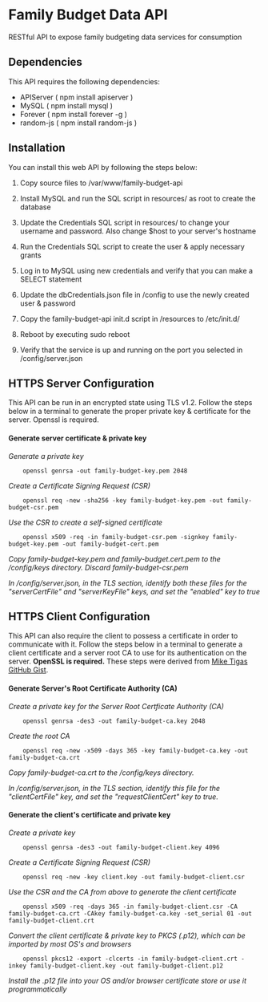 # Family Budget Data API
RESTful API to expose family budgeting data services for consumption

## Dependencies
This API requires the following dependencies:
* APIServer ( npm install apiserver )
* MySQL ( npm install mysql )
* Forever ( npm install forever -g )
* random-js ( npm install random-js )

## Installation
You can install this web API by following the steps below:
1. Copy source files to /var/www/family-budget-api

2. Install MySQL and run the SQL script in resources/ as root to create the database

3. Update the Credentials SQL script in resources/ to change your username and password. Also change $host to your server's hostname

4. Run the Credentials SQL script to create the user & apply necessary grants

5. Log in to MySQL using new credentials and verify that you can make a SELECT statement

6. Update the dbCredentials.json file in /config to use the newly created user & password

7. Copy the family-budget-api init.d script in /resources to /etc/init.d/

8. Reboot by executing sudo reboot

9. Verify that the service is up and running on the port you selected in /config/server.json

## HTTPS Server Configuration
This API can be run in an encrypted state using TLS v1.2. Follow the steps below in a terminal to generate the proper private key & certificate for the server. Openssl is required.

#### Generate server certificate & private key

*Generate a private key*

```   
	openssl genrsa -out family-budget-key.pem 2048
```

*Create a Certificate Signing Request (CSR)*

```
	openssl req -new -sha256 -key family-budget-key.pem -out family-budget-csr.pem
```

*Use the CSR to create a self-signed certificate*

```
	openssl x509 -req -in family-budget-csr.pem -signkey family-budget-key.pem -out family-budget-cert.pem
```

*Copy family-budget-key.pem and family-budget.cert.pem to the /config/keys directory. Discard family-budget-csr.pem*

*In /config/server.json, in the TLS section, identify both these files for the "serverCertFile" and "serverKeyFile" keys, and set the "enabled" key to true*

## HTTPS Client Configuration 
This API can also require the client to possess a certificate in order to communicate with it. Follow the steps below in a terminal to generate a client certificate and a server root CA to use for its authentication on the server. **OpenSSL is required.** These steps were derived from [Mike Tigas GitHub Gist](https://gist.github.com/mtigas/952344).

#### Generate Server's Root Certificate Authority (CA)

*Create a private key for the Server Root Certficate Authority (CA)*

```	
	openssl genrsa -des3 -out family-budget-ca.key 2048
```

*Create the root CA*

```    
	openssl req -new -x509 -days 365 -key family-budget-ca.key -out family-budget-ca.crt
```

*Copy family-budget-ca.crt to the /config/keys directory.*

*In /config/server.json, in the TLS section, identify this file for the "clientCertFile" key, and set the "requestClientCert" key to true.*

#### Generate the client's certificate and private key

*Create a private key*
	
```
	openssl genrsa -des3 -out family-budget-client.key 4096
```
	
*Create a Certificate Signing Request (CSR)*

```	
	openssl req -new -key client.key -out family-budget-client.csr
```

*Use the CSR and the CA from above to generate the client certificate*

```
	openssl x509 -req -days 365 -in family-budget-client.csr -CA family-budget-ca.crt -CAkey family-budget-ca.key -set_serial 01 -out family-budget-client.crt
```

*Convert the client certificate & private key to PKCS (.p12), which can be imported by most OS's and browsers*

```
	openssl pkcs12 -export -clcerts -in family-budget-client.crt -inkey family-budget-client.key -out family-budget-client.p12
```
	
*Install the .p12 file into your OS and/or browser certificate store or use it programmatically*
